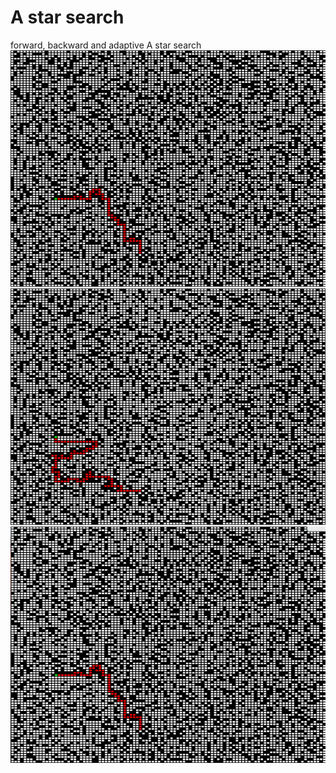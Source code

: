 # A star search
forward, backward and adaptive A star search
![Image text](Forward.png)
![Image text](Backward.png)
![Image text](Adaptive.png)

